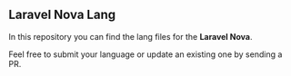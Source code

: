 ## Laravel Nova Lang

In this repository you can find the lang files for the **Laravel Nova**.

Feel free to submit your language or update an existing one by sending a PR.
